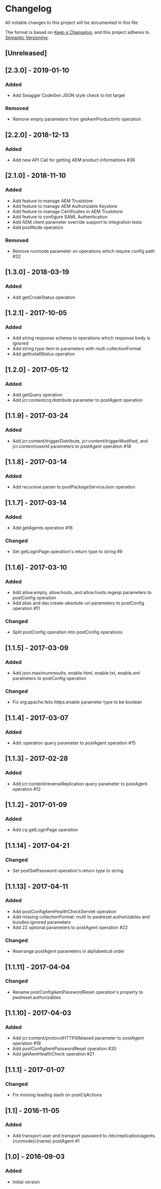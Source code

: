 # Changelog
All notable changes to this project will be documented in this file.

The format is based on [Keep a Changelog](https://keepachangelog.com/en/1.0.0/),
and this project adheres to [Semantic Versioning](https://semver.org/spec/v2.0.0.html).

## [Unreleased]

## [2.3.0] - 2019-01-10

### Added
- Add Swagger CodeGen JSON style check to lint target

### Removed
- Remove empty parameters from getAemProductInfo operation

## [2.2.0] - 2018-12-13

### Added
- Add new API Call for getting AEM product informations #36

## [2.1.0] - 2018-11-10

### Added
- Add feature to manage AEM Truststore
- Add feature to manage AEM Authorizable Keystore
- Add feature to manage Certificates in AEM Truststore
- Add feature to configure SAML Authentication
- Add AEM client parameter override support to integration tests
- Add postNode operation

### Removed
- Remove runmode parameter on operations which require config path #32

## [1.3.0] - 2018-03-19

### Added
- Add getCrxdeStatus operation

## [1.2.1] - 2017-10-05

### Added
- Add string response schema to operations which response body is ignored
- Add string type item to parameters with multi collectionFormat
- Add getInstallStatus operation

## [1.2.0] - 2017-05-12

### Added
- Add getQuery operation
- Add jcr:content/cq:distribute parameter to postAgent operation

## [1.1.9] - 2017-03-24

### Added
- Add jcr:content/triggerDistribute, jcr:content/triggerModified, and jcr:content/userId parameters to postAgent operation #18

## [1.1.8] - 2017-03-14

### Added
- Add recursive param to postPackageServiceJson operation

## [1.1.7] - 2017-03-14

### Added
- Add getAgents operation #16

### Changed
- Set getLoginPage operation's return type to string #9

## [1.1.6] - 2017-03-10

### Added
- Add allow.empty, allow.hosts, and allow.hosts.regexp parameters to postConfig operation
- Add alias and dav.create-absolute-uri parameters to postConfig operation #11

### Changed
- Split postConfig operation into postConfig<service> operations

## [1.1.5] - 2017-03-09

### Added
- Add json.maximumresults, enable.html, enable.txt, enable.xml parameters to postConfig operation

### Changed
- Fix org.apache.felix.https.enable parameter type to be boolean

## [1.1.4] - 2017-03-07

### Added
- Add :operation query parameter to postAgent operation #15

## [1.1.3] - 2017-02-28

### Added
- Add jcr:content/reverseReplication query parameter to postAgent operation #12

## [1.1.2] - 2017-01-09

### Added
- Add cq getLoginPage operation

## [1.1.14] - 2017-04-21

### Changed
- Set postSetPassword operation's return type to string

## [1.1.13] - 2017-04-11

### Added
- Add postConfigAemHealthCheckServlet operation
- Add missing collectionFormat: multi to pwdreset.authorizables and bundles.ignored parameters
- Add 22 optional parameters to postAgent operation #22

### Changed
- Rearrange postAgent parameters in alphabetical order

## [1.1.11] - 2017-04-04

### Changed
- Rename postConfigAemPasswordReset operation's property to pwdreset.authorizables

## [1.1.10] - 2017-04-03

### Added
- Add jcr:content/protocolHTTPSRelaxed parameter to postAgent operation #19
- Add postConfigAemPasswordReset operation #20
- Add getAemHealthCheck operation #21

## [1.1.1] - 2017-01-07

### Changed
- Fix missing leading slash on postCqActions

## [1.1] - 2016-11-05

### Added
- Add transport user and transport password to /etc/replication/agents.{runmode}/{name} postAgent #1

## [1.0] - 2016-09-03

### Added
- Initial version
